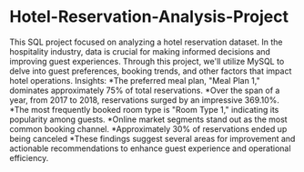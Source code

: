# Hotel-Reservation-Analysis-Project
This SQL project focused on analyzing a hotel reservation dataset. 
In the hospitality industry, data is crucial for making informed decisions and improving guest experiences. 
Through this project, we'll utilize MySQL to delve into guest preferences, booking trends, and other factors that impact hotel operations.
Insights:
*The preferred meal plan, "Meal Plan 1," dominates approximately 75% of total reservations.
*Over the span of a year, from 2017 to 2018, reservations surged by an impressive 369.10%.
*The most frequently booked room type is "Room Type 1," indicating its popularity among guests.
*Online market segments stand out as the most common booking channel.
*Approximately 30% of reservations ended up being canceled
*These findings suggest several areas for improvement and actionable recommendations to enhance guest experience and operational efficiency.

